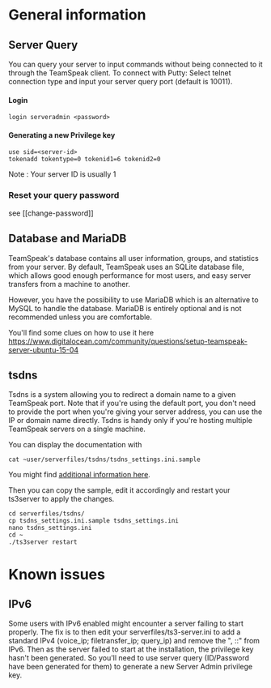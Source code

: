 # General information

## Server Query

You can query your server to input commands without being connected to it through the TeamSpeak client.
To connect with Putty: Select telnet connection type and input your server query port (default is 10011).

#### Login
````
login serveradmin <password>
````

#### Generating a new Privilege key

````
use sid=<server-id>
tokenadd tokentype=0 tokenid1=6 tokenid2=0
````
Note : Your server ID is usually 1

### Reset your query password

see [[change-password]]

## Database and MariaDB

TeamSpeak's database contains all user information, groups, and statistics from your server. 
By default, TeamSpeak uses an SQLite database file, which allows good enough performance for most users, and easy server transfers from a machine to another.

However, you have the possibility to use MariaDB which is an alternative to MySQL to handle the database.
MariaDB is entirely optional and is not recommended unless you are comfortable.

You'll find some clues on how to use it here https://www.digitalocean.com/community/questions/setup-teamspeak-server-ubuntu-15-04

## tsdns

Tsdns is a system allowing you to redirect a domain name to a given TeamSpeak port. Note that if you're using the default port, you don't need to provide the port when you're giving your server address, you can use the IP or domain name directly. Tsdns is handy only if you're hosting multiple TeamSpeak servers on a single machine.

You can display the documentation with
````
cat ~user/serverfiles/tsdns/tsdns_settings.ini.sample
````

You might find [additional information here](http://lastconnect.net/en/tsdnsdoc/).

Then you can copy the sample, edit it accordingly and restart your ts3server to apply the changes.
````
cd serverfiles/tsdns/
cp tsdns_settings.ini.sample tsdns_settings.ini
nano tsdns_settings.ini
cd ~
./ts3server restart
````

# Known issues

## IPv6

Some users with IPv6 enabled might encounter a server failing to start properly. The fix is to then edit your serverfiles/ts3-server.ini to add a standard IPv4 (voice_ip; filetransfer_ip; query_ip) and remove the ", ::" from IPv6. Then as the server failed to start at the installation, the privilege key hasn't been generated. So you'll need to use server query (ID/Password have been generated for them) to generate a new Server Admin privilege key.
